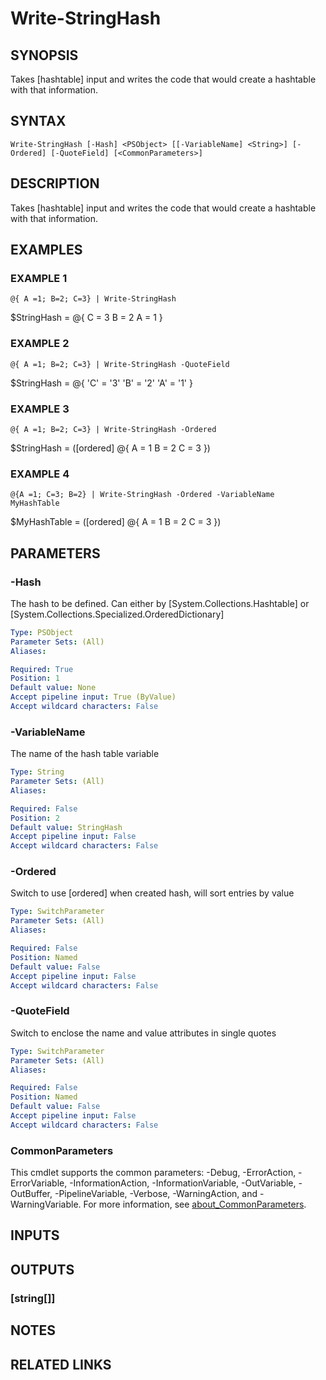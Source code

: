 ﻿---
external help file: PoshFunctions-help.xml
Module Name: poshfunctions
online version:
schema: 2.0.0
---

# Write-StringHash

## SYNOPSIS
Takes \[hashtable\] input and writes the code that would create a hashtable with that information.

## SYNTAX

```
Write-StringHash [-Hash] <PSObject> [[-VariableName] <String>] [-Ordered] [-QuoteField] [<CommonParameters>]
```

## DESCRIPTION
Takes \[hashtable\] input and writes the code that would create a hashtable with that information.

## EXAMPLES

### EXAMPLE 1
```
@{ A =1; B=2; C=3} | Write-StringHash
```

$StringHash = @{
    C = 3
    B = 2
    A = 1
}

### EXAMPLE 2
```
@{ A =1; B=2; C=3} | Write-StringHash -QuoteField
```

$StringHash = @{
    'C' = '3'
    'B' = '2'
    'A' = '1'
}

### EXAMPLE 3
```
@{ A =1; B=2; C=3} | Write-StringHash -Ordered
```

$StringHash = (\[ordered\] @{
    A = 1
    B = 2
    C = 3
})

### EXAMPLE 4
```
@{A =1; C=3; B=2} | Write-StringHash -Ordered -VariableName MyHashTable
```

$MyHashTable = (\[ordered\] @{
    A = 1
    B = 2
    C = 3
})

## PARAMETERS

### -Hash
The hash to be defined.
Can either by \[System.Collections.Hashtable\] or \[System.Collections.Specialized.OrderedDictionary\]

```yaml
Type: PSObject
Parameter Sets: (All)
Aliases:

Required: True
Position: 1
Default value: None
Accept pipeline input: True (ByValue)
Accept wildcard characters: False
```

### -VariableName
The name of the hash table variable

```yaml
Type: String
Parameter Sets: (All)
Aliases:

Required: False
Position: 2
Default value: StringHash
Accept pipeline input: False
Accept wildcard characters: False
```

### -Ordered
Switch to use \[ordered\] when created hash, will sort entries by value

```yaml
Type: SwitchParameter
Parameter Sets: (All)
Aliases:

Required: False
Position: Named
Default value: False
Accept pipeline input: False
Accept wildcard characters: False
```

### -QuoteField
Switch to enclose the name and value attributes in single quotes

```yaml
Type: SwitchParameter
Parameter Sets: (All)
Aliases:

Required: False
Position: Named
Default value: False
Accept pipeline input: False
Accept wildcard characters: False
```

### CommonParameters
This cmdlet supports the common parameters: -Debug, -ErrorAction, -ErrorVariable, -InformationAction, -InformationVariable, -OutVariable, -OutBuffer, -PipelineVariable, -Verbose, -WarningAction, and -WarningVariable. For more information, see [about_CommonParameters](http://go.microsoft.com/fwlink/?LinkID=113216).

## INPUTS

## OUTPUTS

### [string[]]
## NOTES

## RELATED LINKS
